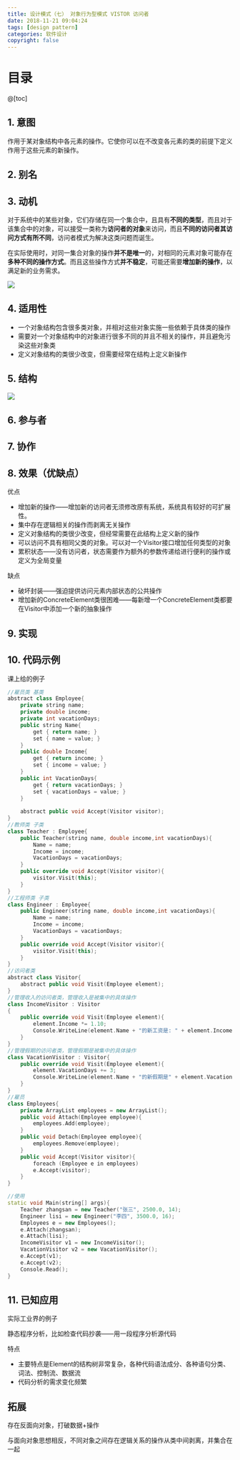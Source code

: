 ```yaml
---
title: 设计模式（七） 对象行为型模式 VISTOR 访问者
date: 2018-11-21 09:04:24
tags: [design pattern]
categories: 软件设计
copyright: false
---
```


# 目录

@[toc]



## 1. 意图

作用于某对象结构中各元素的操作。它使你可以在不改变各元素的类的前提下定义作用于这些元素的新操作。



## 2. 别名



## 3. 动机

对于系统中的某些对象，它们存储在同一个集合中，且具有**不同的类型**，而且对于该集合中的对象，可以接受一类称为**访问者的对象**来访问，而且**不同的访问者其访问方式有所不同**，访问者模式为解决这类问题而诞生。

在实际使用时，对同一集合对象的操作**并不是唯一**的，对相同的元素对象可能存在**多种不同的操作方式**。而且这些操作方式**并不稳定**，可能还需要**增加新的操作**，以满足新的业务需求。

![](https://raw.githubusercontent.com/ShortPupil/ShortPupil.github.io/hexo/source/_posts/pictures/visitor_2.png)



## 4. 适用性

- 一个对象结构包含很多类对象，并相对这些对象实施一些依赖于具体类的操作
- 需要对一个对象结构中的对象进行很多不同的并且不相关的操作，并且避免污染这些对象类
- 定义对象结构的类很少改变，但需要经常在结构上定义新操作



## 5. 结构

![](https://raw.githubusercontent.com/ShortPupil/ShortPupil.github.io/hexo/source/_posts/pictures/visitor_1.png)



## 6. 参与者

## 7. 协作

## 8. 效果（优缺点）

优点

- 增加新的操作——增加新的访问者无须修改原有系统，系统具有较好的可扩展性。
- 集中存在逻辑相关的操作而剥离无关操作
- 定义对象结构的类很少改变，但经常需要在此结构上定义新的操作
- 可以访问不具有相同父类的对象。可以对一个Visitor接口增加任何类型的对象
- 累积状态——没有访问者，状态需要作为额外的参数传递给进行便利的操作或定义为全局变量

缺点

- 破坏封装——强迫提供访问元素内部状态的公共操作
- 增加新的ConcreteElement类很困难——每新增一个ConcreteElement类都要在Visitor中添加一个新的抽象操作



## 9. 实现

## 10. 代码示例

课上给的例子

```c++
//雇员类 基类
abstract class Employee{
	private string name;
	private double income;
	private int vacationDays;
	public string Name{
		get { return name; }
		set { name = value; }
	}
	public double Income{
		get { return income; }
		set { income = value; }
	}
	public int VacationDays{
		get { return vacationDays; }
		set { vacationDays = value; }
	}
    
	abstract public void Accept(Visitor visitor);
}
//教师类 子类
class Teacher : Employee{
	public Teacher(string name, double income,int vacationDays){
		Name = name;
		Income = income;
		VacationDays = vacationDays;
	}
	public override void Accept(Visitor visitor){
		visitor.Visit(this);
	}
}
//工程师类 子类
class Engineer : Employee{
	public Engineer(string name, double income,int vacationDays){
		Name = name;
		Income = income;
		VacationDays = vacationDays;
	}
	public override void Accept(Visitor visitor){
		visitor.Visit(this);
	}
}
//访问者类
abstract class Visitor{
	abstract public void Visit(Employee element);
}
//管理收入的访问者类，管理收入是被集中的具体操作
class IncomeVisitor : Visitor
{
	public override void Visit(Employee element){
		element.Income *= 1.10;
		Console.WriteLine(element.Name + "的新工资是: " + element.Income);
	}
}
//管理假期的访问者类，管理假期是被集中的具体操作
class VacationVisitor : Visitor{
	public override void Visit(Employee element){
		element.VacationDays += 3;
		Console.WriteLine(element.Name + "的新假期是" + element.VacationDays);
	}
}
//雇员
class Employees{
	private ArrayList employees = new ArrayList();
	public void Attach(Employee employee){
		employees.Add(employee);
	}
	public void Detach(Employee employee){
		employees.Remove(employee);
	}
	public void Accept(Visitor visitor){
		foreach (Employee e in employees)
		e.Accept(visitor);
	}
}

//使用
static void Main(string[] args){
	Teacher zhangsan = new Teacher("张三", 2500.0, 14);
	Engineer lisi = new Engineer("李四", 3500.0, 16);
	Employees e = new Employees();
	e.Attach(zhangsan);
	e.Attach(lisi);
	IncomeVisitor v1 = new IncomeVisitor();
	VacationVisitor v2 = new VacationVisitor();
	e.Accept(v1);
	e.Accept(v2);
	Console.Read();
}
```



## 11. 已知应用

实际工业界的例子

静态程序分析，比如检查代码抄袭——用一段程序分析源代码

特点

- 主要特点是Element的结构树非常复杂，各种代码语法成分、各种语句分类、词法、控制流、数据流
- 代码分析的需求变化频繁



## 拓展

存在反面向对象，打破数据+操作 

与面向对象思想相反，不同对象之间存在逻辑关系的操作从类中间剥离，并集合在一起


